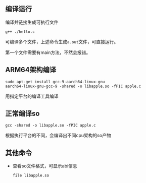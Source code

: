 ## 编译运行

编译并链接生成可执行文件

```shell
g++ ./hello.c
```

可编译多个文件，上述命令生成`a.out`文件，可直接运行。

第一个文件需要有main方法，不然会报错。

## ARM64架构编译

```shell
sudo apt-get install gcc-9-aarch64-linux-gnu
aarch64-linux-gnu-gcc-9 -shared -o libapple.so -fPIC apple.c
```

用指定平台的编译工具编译

## 正常编译so

```shell
gcc -shared -o libapple.so -fPIC apple.c
```

根据执行平台的不同，会编译出不同cpu架构的so产物

## 其他命令

+ 查看so文件格式，可显示abi信息

  ```shell
  file libapple.so
  ```

  
